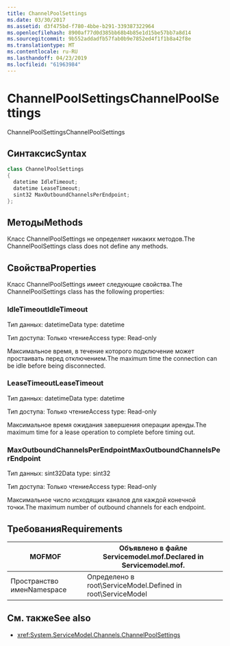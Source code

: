 ```yaml
---
title: ChannelPoolSettings
ms.date: 03/30/2017
ms.assetid: d3f475bd-f780-4bbe-b291-339387322964
ms.openlocfilehash: 8900af77d0d385bb68b4b85e1d15be57bb7a8d14
ms.sourcegitcommit: 9b552addadfb57fab0b9e7852ed4f1f1b8a42f8e
ms.translationtype: MT
ms.contentlocale: ru-RU
ms.lasthandoff: 04/23/2019
ms.locfileid: "61963984"
---
```

# <a name="channelpoolsettings"></a><span data-ttu-id="240eb-102">ChannelPoolSettings</span><span class="sxs-lookup"><span data-stu-id="240eb-102">ChannelPoolSettings</span></span>
<span data-ttu-id="240eb-103">ChannelPoolSettings</span><span class="sxs-lookup"><span data-stu-id="240eb-103">ChannelPoolSettings</span></span>  
  
## <a name="syntax"></a><span data-ttu-id="240eb-104">Синтаксис</span><span class="sxs-lookup"><span data-stu-id="240eb-104">Syntax</span></span>  
  
```csharp
class ChannelPoolSettings  
{  
  datetime IdleTimeout;  
  datetime LeaseTimeout;  
  sint32 MaxOutboundChannelsPerEndpoint;  
};  
```  
  
## <a name="methods"></a><span data-ttu-id="240eb-105">Методы</span><span class="sxs-lookup"><span data-stu-id="240eb-105">Methods</span></span>  
 <span data-ttu-id="240eb-106">Класс ChannelPoolSettings не определяет никаких методов.</span><span class="sxs-lookup"><span data-stu-id="240eb-106">The ChannelPoolSettings class does not define any methods.</span></span>  
  
## <a name="properties"></a><span data-ttu-id="240eb-107">Свойства</span><span class="sxs-lookup"><span data-stu-id="240eb-107">Properties</span></span>  
 <span data-ttu-id="240eb-108">Класс ChannelPoolSettings имеет следующие свойства.</span><span class="sxs-lookup"><span data-stu-id="240eb-108">The ChannelPoolSettings class has the following properties:</span></span>  
  
### <a name="idletimeout"></a><span data-ttu-id="240eb-109">IdleTimeout</span><span class="sxs-lookup"><span data-stu-id="240eb-109">IdleTimeout</span></span>  
 <span data-ttu-id="240eb-110">Тип данных: datetime</span><span class="sxs-lookup"><span data-stu-id="240eb-110">Data type: datetime</span></span>  
  
 <span data-ttu-id="240eb-111">Тип доступа: Только чтение</span><span class="sxs-lookup"><span data-stu-id="240eb-111">Access type: Read-only</span></span>  
  
 <span data-ttu-id="240eb-112">Максимальное время, в течение которого подключение может простаивать перед отключением.</span><span class="sxs-lookup"><span data-stu-id="240eb-112">The maximum time the connection can be idle before being disconnected.</span></span>  
  
### <a name="leasetimeout"></a><span data-ttu-id="240eb-113">LeaseTimeout</span><span class="sxs-lookup"><span data-stu-id="240eb-113">LeaseTimeout</span></span>  
 <span data-ttu-id="240eb-114">Тип данных: datetime</span><span class="sxs-lookup"><span data-stu-id="240eb-114">Data type: datetime</span></span>  
  
 <span data-ttu-id="240eb-115">Тип доступа: Только чтение</span><span class="sxs-lookup"><span data-stu-id="240eb-115">Access type: Read-only</span></span>  
  
 <span data-ttu-id="240eb-116">Максимальное время ожидания завершения операции аренды.</span><span class="sxs-lookup"><span data-stu-id="240eb-116">The maximum time for a lease operation to complete before timing out.</span></span>  
  
### <a name="maxoutboundchannelsperendpoint"></a><span data-ttu-id="240eb-117">MaxOutboundChannelsPerEndpoint</span><span class="sxs-lookup"><span data-stu-id="240eb-117">MaxOutboundChannelsPerEndpoint</span></span>  
 <span data-ttu-id="240eb-118">Тип данных: sint32</span><span class="sxs-lookup"><span data-stu-id="240eb-118">Data type: sint32</span></span>  
  
 <span data-ttu-id="240eb-119">Тип доступа: Только чтение</span><span class="sxs-lookup"><span data-stu-id="240eb-119">Access type: Read-only</span></span>  
  
 <span data-ttu-id="240eb-120">Максимальное число исходящих каналов для каждой конечной точки.</span><span class="sxs-lookup"><span data-stu-id="240eb-120">The maximum number of outbound channels for each endpoint.</span></span>  
  
## <a name="requirements"></a><span data-ttu-id="240eb-121">Требования</span><span class="sxs-lookup"><span data-stu-id="240eb-121">Requirements</span></span>  
  
|<span data-ttu-id="240eb-122">MOF</span><span class="sxs-lookup"><span data-stu-id="240eb-122">MOF</span></span>|<span data-ttu-id="240eb-123">Объявлено в файле Servicemodel.mof.</span><span class="sxs-lookup"><span data-stu-id="240eb-123">Declared in Servicemodel.mof.</span></span>|  
|---------|-----------------------------------|  
|<span data-ttu-id="240eb-124">Пространство имен</span><span class="sxs-lookup"><span data-stu-id="240eb-124">Namespace</span></span>|<span data-ttu-id="240eb-125">Определено в root\ServiceModel.</span><span class="sxs-lookup"><span data-stu-id="240eb-125">Defined in root\ServiceModel</span></span>|  
  
## <a name="see-also"></a><span data-ttu-id="240eb-126">См. также</span><span class="sxs-lookup"><span data-stu-id="240eb-126">See also</span></span>

- <xref:System.ServiceModel.Channels.ChannelPoolSettings>
